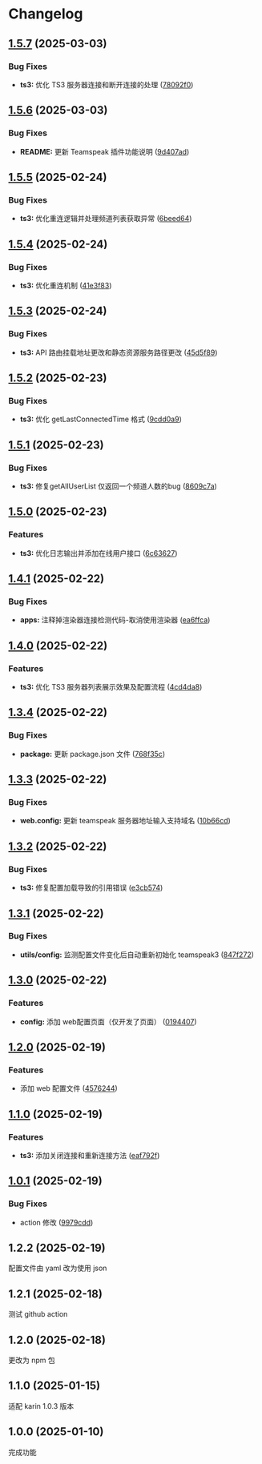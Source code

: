 # Changelog

## [1.5.7](https://github.com/jacksixth/karin-plugin-teamspeak3/compare/v1.5.6...v1.5.7) (2025-03-03)


### Bug Fixes

* **ts3:** 优化 TS3 服务器连接和断开连接的处理 ([78092f0](https://github.com/jacksixth/karin-plugin-teamspeak3/commit/78092f0416d2441d2a3a62b82a62e3b57e63fec6))

## [1.5.6](https://github.com/jacksixth/karin-plugin-teamspeak3/compare/v1.5.5...v1.5.6) (2025-03-03)


### Bug Fixes

* **README:** 更新 Teamspeak 插件功能说明 ([9d407ad](https://github.com/jacksixth/karin-plugin-teamspeak3/commit/9d407ad237aeb40b4a79a49c626c580d5aac293a))

## [1.5.5](https://github.com/jacksixth/karin-plugin-teamspeak3/compare/v1.5.4...v1.5.5) (2025-02-24)


### Bug Fixes

* **ts3:** 优化重连逻辑并处理频道列表获取异常 ([6beed64](https://github.com/jacksixth/karin-plugin-teamspeak3/commit/6beed6428e388c796eaeda125d3ca3317079cd92))

## [1.5.4](https://github.com/jacksixth/karin-plugin-teamspeak3/compare/v1.5.3...v1.5.4) (2025-02-24)


### Bug Fixes

* **ts3:** 优化重连机制 ([41e3f83](https://github.com/jacksixth/karin-plugin-teamspeak3/commit/41e3f83b257f4af7ca66ad5f5288fdc5d580c2e2))

## [1.5.3](https://github.com/jacksixth/karin-plugin-teamspeak3/compare/v1.5.2...v1.5.3) (2025-02-24)


### Bug Fixes

* **ts3:** API 路由挂载地址更改和静态资源服务路径更改 ([45d5f89](https://github.com/jacksixth/karin-plugin-teamspeak3/commit/45d5f899b8c8dc3c938f1045957e06f1faf90a13))

## [1.5.2](https://github.com/jacksixth/karin-plugin-teamspeak3/compare/v1.5.1...v1.5.2) (2025-02-23)


### Bug Fixes

* **ts3:** 优化 getLastConnectedTime 格式 ([9cdd0a9](https://github.com/jacksixth/karin-plugin-teamspeak3/commit/9cdd0a953e2104a4387adb47bf33530eb9a3d0aa))

## [1.5.1](https://github.com/jacksixth/karin-plugin-teamspeak3/compare/v1.5.0...v1.5.1) (2025-02-23)


### Bug Fixes

* **ts3:** 修复getAllUserList 仅返回一个频道人数的bug ([8609c7a](https://github.com/jacksixth/karin-plugin-teamspeak3/commit/8609c7a23dca8983a1bddfb374ca9b79a0215bb4))

## [1.5.0](https://github.com/jacksixth/karin-plugin-teamspeak3/compare/v1.4.1...v1.5.0) (2025-02-23)


### Features

* **ts3:** 优化日志输出并添加在线用户接口 ([6c63627](https://github.com/jacksixth/karin-plugin-teamspeak3/commit/6c63627d43123d9dd3a51aa3fff6c08cecdbe864))

## [1.4.1](https://github.com/jacksixth/karin-plugin-teamspeak3/compare/v1.4.0...v1.4.1) (2025-02-22)


### Bug Fixes

* **apps:** 注释掉渲染器连接检测代码-取消使用渲染器 ([ea6ffca](https://github.com/jacksixth/karin-plugin-teamspeak3/commit/ea6ffca8ca1c9105e2769f09c4beca478bed1962))

## [1.4.0](https://github.com/jacksixth/karin-plugin-teamspeak3/compare/v1.3.4...v1.4.0) (2025-02-22)


### Features

* **ts3:** 优化 TS3 服务器列表展示效果及配置流程 ([4cd4da8](https://github.com/jacksixth/karin-plugin-teamspeak3/commit/4cd4da8dbfea92288ef82753418f5b056d67c5f9))

## [1.3.4](https://github.com/jacksixth/karin-plugin-teamspeak3/compare/v1.3.3...v1.3.4) (2025-02-22)


### Bug Fixes

* **package:** 更新 package.json 文件 ([768f35c](https://github.com/jacksixth/karin-plugin-teamspeak3/commit/768f35c589750dbb1f4172382a3eebbee9f0c4d6))

## [1.3.3](https://github.com/jacksixth/karin-plugin-teamspeak3/compare/v1.3.2...v1.3.3) (2025-02-22)


### Bug Fixes

* **web.config:** 更新 teamspeak 服务器地址输入支持域名 ([10b66cd](https://github.com/jacksixth/karin-plugin-teamspeak3/commit/10b66cd31e83326b4621c061d597dec6b8708c10))

## [1.3.2](https://github.com/jacksixth/karin-plugin-teamspeak3/compare/v1.3.1...v1.3.2) (2025-02-22)


### Bug Fixes

* **ts3:** 修复配置加载导致的引用错误 ([e3cb574](https://github.com/jacksixth/karin-plugin-teamspeak3/commit/e3cb5746c7886e9cb5edc58e07ac110539259de3))

## [1.3.1](https://github.com/jacksixth/karin-plugin-teamspeak3/compare/v1.3.0...v1.3.1) (2025-02-22)


### Bug Fixes

* **utils/config:** 监测配置文件变化后自动重新初始化 teamspeak3 ([847f272](https://github.com/jacksixth/karin-plugin-teamspeak3/commit/847f2725f9c18382ed8b21b295cf006357e4b55f))

## [1.3.0](https://github.com/jacksixth/karin-plugin-teamspeak3/compare/v1.2.0...v1.3.0) (2025-02-22)


### Features

* **config:** 添加 web配置页面（仅开发了页面） ([0194407](https://github.com/jacksixth/karin-plugin-teamspeak3/commit/0194407a7f0c0cbb62f9125046c439ebb035b2f1))

## [1.2.0](https://github.com/jacksixth/karin-plugin-teamspeak3/compare/v1.1.0...v1.2.0) (2025-02-19)


### Features

* 添加 web 配置文件 ([4576244](https://github.com/jacksixth/karin-plugin-teamspeak3/commit/4576244a6d63fbd9b3425e1b863c67909c366fe6))

## [1.1.0](https://github.com/jacksixth/karin-plugin-teamspeak3/compare/v1.0.1...v1.1.0) (2025-02-19)


### Features

* **ts3:** 添加关闭连接和重新连接方法 ([eaf792f](https://github.com/jacksixth/karin-plugin-teamspeak3/commit/eaf792f7274f4db6bab0fbf002d50798893d114a))

## [1.0.1](https://github.com/jacksixth/karin-plugin-teamspeak3/compare/v1.0.0...v1.0.1) (2025-02-19)


### Bug Fixes

* action 修改 ([9979cdd](https://github.com/jacksixth/karin-plugin-teamspeak3/commit/9979cdd23a54f636b70fa91c0fb3a24776b1d875))

## 1.2.2 (2025-02-19)

配置文件由 yaml 改为使用 json

## 1.2.1 (2025-02-18)

测试 github action

## 1.2.0 (2025-02-18)

更改为 npm 包

## 1.1.0 (2025-01-15)

适配 karin 1.0.3 版本

## 1.0.0 (2025-01-10)

完成功能

